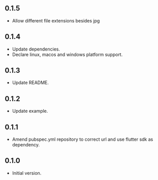 ## 0.1.5

- Allow different file extensions besides jpg

## 0.1.4

- Update dependencies.
- Declare linux, macos and windows platform support.

## 0.1.3

- Update README.

## 0.1.2

- Update example.

## 0.1.1

- Amend pubspec.yml repository to correct url and use flutter sdk as dependency.

## 0.1.0

- Initial version.

